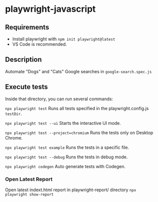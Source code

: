 # playwright-javascript

## Requirements

- Install playwright with `npm init playwright@latest`
- VS Code is recommended.

## Description

Automate "Dogs" and "Cats" Google searches in `google-search.spec.js`

## Execute tests

Inside that directory, you can run several commands:

  `npx playwright test`
    Runs all tests specified in the playwright.config.js `testDir`.

  `npx playwright test --ui`
    Starts the interactive UI mode.

  `npx playwright test --project=chromium`
    Runs the tests only on Desktop Chrome.

  `npx playwright test example`
    Runs the tests in a specific file.

  `npx playwright test --debug`
    Runs the tests in debug mode.

  `npx playwright codegen`
    Auto generate tests with Codegen.

### Open Latest Report

Open latest indext.html report in playwright-report/ directory `npx playwright show-report`